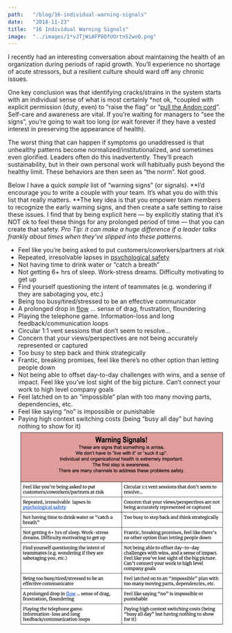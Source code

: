 ```yaml
---
path:	"/blog/16-individual-warning-signals"
date:	"2018-11-23"
title:	"16 Individual Warning Signals"
image:	"../images/1*vJTjWiAFP8QfUOrtn52woQ.png"
---
```


I recently had an interesting conversation about maintaining the health of an organization during periods of rapid growth. You’ll experience no shortage of acute stressors, but a resilient culture should ward off any chronic issues.

One key conclusion was that identifying cracks/strains in the system starts with an individual sense of what is most certainly *not ok, *coupled with explicit permission (duty, even) to “raise the flag” or “[pull the Andon cord](https://www.sixsigmadaily.com/what-is-an-andon-cord/)”. Self-care and awareness are vital. If you’re waiting for managers to “see the signs”, you’re going to wait too long (or wait forever if they have a vested interest in preserving the appearance of health).

The worst thing that can happen if symptoms go unaddressed is that unhealthy patterns become normalized/institutionalized, and sometimes even glorified. Leaders often do this inadvertently. They’ll preach sustainability, but in their own personal work will habitually push beyond the healthy limit. These behaviors are then seen as “the norm”. Not good.

Below I have a quick *sample* list of “warning signs” (or signals). **I’d encourage you to write a couple with your team. It’s what you do with this list that really matters. **The key idea is that you empower team members to recognize the early warning signs, and then create a safe setting to raise these issues. I find that by being explicit here — by explicitly stating that it’s NOT ok to feel these things for any prolonged period of time — that you can create that safety. *Pro Tip: it can make a huge difference if a leader talks frankly about times when they’ve slipped into these patterns.*

* Feel like you’re being asked to put customers/coworkers/partners at risk
* Repeated, irresolvable lapses in [psychological safety](https://en.wikipedia.org/wiki/Psychological_safety)
* Not having time to drink water or “catch a breath”
* Not getting 6+ hrs of sleep. Work-stress dreams. Difficulty motivating to get up
* Find yourself questioning the intent of teammates (e.g. wondering if they are sabotaging you, etc.)
* Being too busy/tired/stressed to be an effective communicator
* A prolonged drop in [flow](https://en.wikipedia.org/wiki/Flow_%28psychology%29) … sense of drag, frustration, floundering
* Playing the telephone game. Information-loss and long feedback/communication loops
* Circular 1:1 vent sessions that don’t seem to resolve…
* Concern that your views/perspectives are not being accurately represented or captured
* Too busy to step back and think strategically
* Frantic, breaking promises, feel like there’s no other option than letting people down
* Not being able to offset day-to-day challenges with wins, and a sense of impact. Feel like you’ve lost sight of the big picture. Can’t connect your work to high level company goals
* Feel latched on to an “impossible” plan with too many moving parts, dependencies, etc.
* Feel like saying “no” is impossible or punishable
* Paying high context switching costs (being “busy all day” but having nothing to show for it)
![](../images/1*vJTjWiAFP8QfUOrtn52woQ.png)